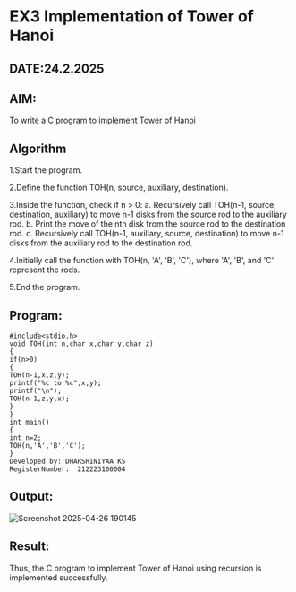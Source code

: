 # EX3 Implementation of Tower of Hanoi
## DATE:24.2.2025
## AIM:
To write a C program to implement Tower of Hanoi

## Algorithm
1.Start the program.

2.Define the function TOH(n, source, auxiliary, destination).

3.Inside the function, check if n > 0:
a. Recursively call TOH(n-1, source, destination, auxiliary) to move n-1 disks from the source rod to the auxiliary rod.
b. Print the move of the nth disk from the source rod to the destination rod.
c. Recursively call TOH(n-1, auxiliary, source, destination) to move n-1 disks from the auxiliary rod to the destination rod.

4.Initially call the function with TOH(n, 'A', 'B', 'C'), where 'A', 'B', and 'C' represent the rods.

5.End the program.

## Program:
```
#include<stdio.h>
void TOH(int n,char x,char y,char z)
{
if(n>0)
{
TOH(n-1,x,z,y);
printf("%c to %c",x,y);
printf("\n");
TOH(n-1,z,y,x);
}
}
int main()
{
int n=2;
TOH(n,'A','B','C');
}
Developed by: DHARSHINIYAA KS
RegisterNumber:  212223100004

```

## Output:

![Screenshot 2025-04-26 190145](https://github.com/user-attachments/assets/89532f5e-bed8-469b-8461-c4188e01886a)


## Result:
Thus, the C program to implement Tower of Hanoi using recursion is implemented successfully.
